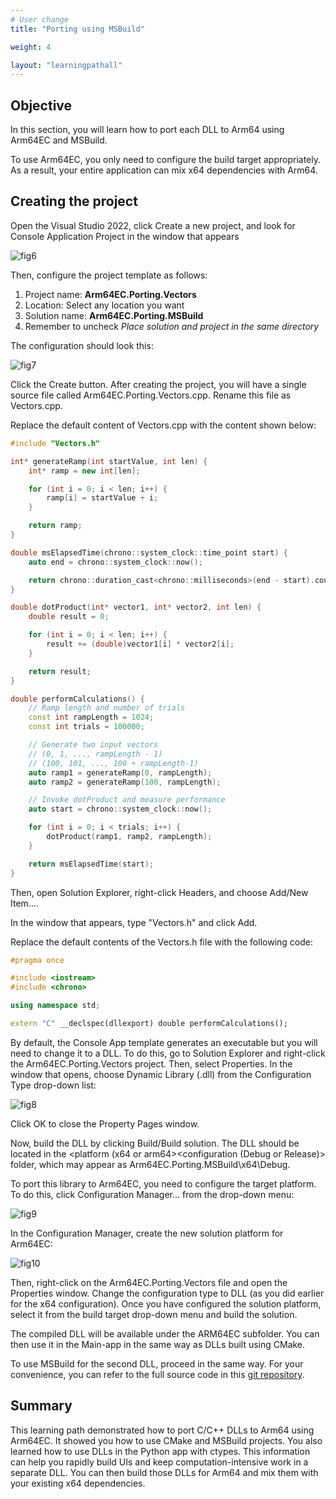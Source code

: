 ```yaml
---
# User change
title: "Porting using MSBuild"

weight: 4

layout: "learningpathall"
---
```


## Objective
In this section, you will learn how to port each DLL to Arm64 using Arm64EC and MSBuild.

To use Arm64EC, you only need to configure the build target appropriately. As a result, your entire application can mix x64 dependencies with Arm64.

## Creating the project

Open the Visual Studio 2022, click Create a new project, and look for Console Application Project in the window that appears

![fig6](figures/06.png)

Then, configure the project template as follows:

1. Project name: **Arm64EC.Porting.Vectors**
2. Location: Select any location you want
3. Solution name: **Arm64EC.Porting.MSBuild**
4. Remember to uncheck *Place solution and project in the same directory*

The configuration should look this:

![fig7](figures/07.png)

Click the Create button. After creating the project, you will have a single source file called Arm64EC.Porting.Vectors.cpp. Rename this file as Vectors.cpp.

Replace the default content of Vectors.cpp with the content shown below:

```cpp
#include "Vectors.h"

int* generateRamp(int startValue, int len) {
    int* ramp = new int[len];

    for (int i = 0; i < len; i++) {
        ramp[i] = startValue + i;
    }

    return ramp;
}

double msElapsedTime(chrono::system_clock::time_point start) {
    auto end = chrono::system_clock::now();

    return chrono::duration_cast<chrono::milliseconds>(end - start).count();
}

double dotProduct(int* vector1, int* vector2, int len) {
    double result = 0;

    for (int i = 0; i < len; i++) {
        result += (double)vector1[i] * vector2[i];
    }

    return result;
}

double performCalculations() {
    // Ramp length and number of trials
    const int rampLength = 1024;
    const int trials = 100000;

    // Generate two input vectors
    // (0, 1, ..., rampLength - 1)
    // (100, 101, ..., 100 + rampLength-1)
    auto ramp1 = generateRamp(0, rampLength);
    auto ramp2 = generateRamp(100, rampLength);

    // Invoke dotProduct and measure performance    
    auto start = chrono::system_clock::now();

    for (int i = 0; i < trials; i++) {
        dotProduct(ramp1, ramp2, rampLength);
    }    

    return msElapsedTime(start);
}
```

Then, open Solution Explorer, right-click Headers, and choose Add/New Item….

In the window that appears, type "Vectors.h" and click Add.

Replace the default contents of the Vectors.h file with the following code:

```cpp
#pragma once

#include <iostream>
#include <chrono>

using namespace std;

extern "C" __declspec(dllexport) double performCalculations();
```

By default, the Console App template generates an executable but you will need to change it to a DLL. To do this, go to Solution Explorer and right-click the Arm64EC.Porting.Vectors project. Then, select Properties. In the window that opens, choose Dynamic Library (.dll) from the Configuration Type drop-down list:

![fig8](figures/08.png)

Click OK to close the Property Pages window.

Now, build the DLL by clicking Build/Build solution. The DLL should be located in the <platform (x64 or arm64>\<configuration (Debug or Release)> folder, which may appear as Arm64EC.Porting.MSBuild\x64\Debug.

To port this library to Arm64EC, you need to configure the target platform. To do this, click Configuration Manager... from the drop-down menu:

![fig9](figures/09.png)

In the Configuration Manager, create the new solution platform for Arm64EC:

![fig10](figures/10.png)

Then, right-click on the Arm64EC.Porting.Vectors file and open the Properties window. Change the configuration type to DLL (as you did earlier for the x64 configuration). Once you have configured the solution platform, select it from the build target drop-down menu and build the solution.

The compiled DLL will be available under the ARM64EC subfolder. You can then use it in the Main-app in the same way as DLLs built using CMake.

To use MSBuild for the second DLL, proceed in the same way. For your convenience, you can refer to the full source code in this [git repository](https://github.com/dawidborycki/Arm64EC.Porting.MSBuild/).

## Summary
This learning path demonstrated how to port C/C++ DLLs to Arm64 using Arm64EC. It showed you how to use CMake and MSBuild projects. You also learned how to use DLLs in the Python app with ctypes. This information can help you rapidly build UIs and keep computation-intensive work in a separate DLL. You can then build those DLLs for Arm64 and mix them with your existing x64 dependencies.
